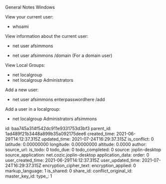 General Notes Windows

View your current user: 

- whoami

View information about the current user: 

- net user afsimmons

- net user afsimmons /domain (For a domain user)

View Local Groups: 

- net localgroup
- net localgroup Administrators

Add a new user: 

- net user afsimmons enterpasswordhere /add

Add a user in a localgroup:

- net localgroup Administrators afsimmons




id: baa745a314f542dc911e9331753d3bf3
parent_id: 1ad489f21b3448a899b35a092175dee6
created_time: 2021-06-29T14:12:37.315Z
updated_time: 2021-07-24T16:29:37.315Z
is_conflict: 0
latitude: 0.00000000
longitude: 0.00000000
altitude: 0.0000
author: 
source_url: 
is_todo: 0
todo_due: 0
todo_completed: 0
source: joplin-desktop
source_application: net.cozic.joplin-desktop
application_data: 
order: 0
user_created_time: 2021-06-29T14:12:37.315Z
user_updated_time: 2021-07-24T16:29:37.315Z
encryption_cipher_text: 
encryption_applied: 0
markup_language: 1
is_shared: 0
share_id: 
conflict_original_id: 
master_key_id: 
type_: 1
